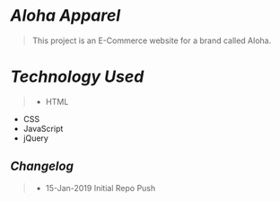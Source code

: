 # *Aloha Apparel*
> This project is an E-Commerce website for a brand called Aloha.

# *Technology Used*
>* HTML
* CSS
* JavaScript
* jQuery

## *Changelog*
>* 15-Jan-2019 Initial Repo Push
